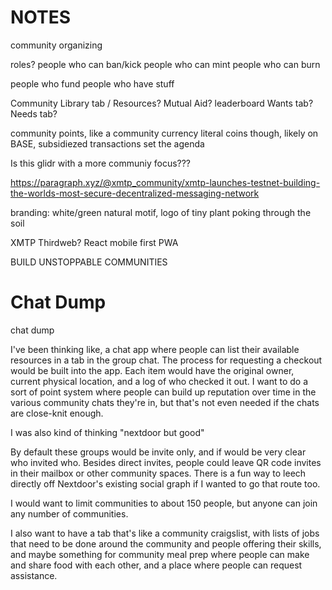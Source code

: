 # NOTES

community organizing

roles?
people who can ban/kick
people who can mint
people who can burn

people who fund
people who have stuff

Community Library tab / Resources? Mutual Aid?
leaderboard
Wants tab? Needs tab?

community points, like a community currency
literal coins though, likely on BASE, subsidiezed transactions
set the agenda

Is this glidr with a more communiy focus???

https://paragraph.xyz/@xmtp_community/xmtp-launches-testnet-building-the-worlds-most-secure-decentralized-messaging-network

branding:
white/green natural motif, logo of tiny plant poking through the soil

XMTP
Thirdweb?  React mobile first PWA

BUILD UNSTOPPABLE COMMUNITIES

# Chat Dump

chat dump

I've been thinking like, a chat app where people can list their available resources in a tab in the group chat. The process for requesting a checkout would be built into the app. Each item would have the original owner, current physical location, and a log of who checked it out. I want to do a sort of point system where people can build up reputation over time in the various community chats they're in, but that's not even needed if the chats are close-knit enough.

I was also kind of thinking "nextdoor but good"

By default these groups would be invite only, and if would be very clear who invited who. Besides direct invites, people could leave QR code invites in their mailbox or other community spaces. There is a fun way to leech directly off Nextdoor's existing social graph if I wanted to go that route too.

I would want to limit communities to about 150 people, but anyone can join any number of communities.

I also want to have a tab that's like a community craigslist, with lists of jobs that need to be done around the community and people offering their skills, and maybe something for community meal prep where people can make and share food with each other, and a place where people can request assistance.
